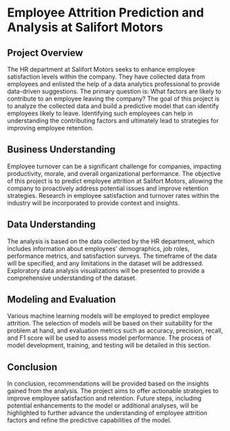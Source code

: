 # Employee Attrition Prediction and Analysis at Salifort Motors

## Project Overview

The HR department at Salifort Motors seeks to enhance employee satisfaction levels within the company. They have collected data from employees and enlisted the help of a data analytics professional to provide data-driven suggestions. The primary question is: What factors are likely to contribute to an employee leaving the company? The goal of this project is to analyze the collected data and build a predictive model that can identify employees likely to leave. Identifying such employees can help in understanding the contributing factors and ultimately lead to strategies for improving employee retention.

## Business Understanding

Employee turnover can be a significant challenge for companies, impacting productivity, morale, and overall organizational performance. The objective of this project is to predict employee attrition at Salifort Motors, allowing the company to proactively address potential issues and improve retention strategies. Research in employee satisfaction and turnover rates within the industry will be incorporated to provide context and insights.

## Data Understanding

The analysis is based on the data collected by the HR department, which includes information about employees' demographics, job roles, performance metrics, and satisfaction surveys. The timeframe of the data will be specified, and any limitations in the dataset will be addressed. Exploratory data analysis visualizations will be presented to provide a comprehensive understanding of the dataset.

## Modeling and Evaluation

Various machine learning models will be employed to predict employee attrition. The selection of models will be based on their suitability for the problem at hand, and evaluation metrics such as accuracy, precision, recall, and F1 score will be used to assess model performance. The process of model development, training, and testing will be detailed in this section.

## Conclusion

In conclusion, recommendations will be provided based on the insights gained from the analysis. The project aims to offer actionable strategies to improve employee satisfaction and retention. Future steps, including potential enhancements to the model or additional analyses, will be highlighted to further advance the understanding of employee attrition factors and refine the predictive capabilities of the model.
